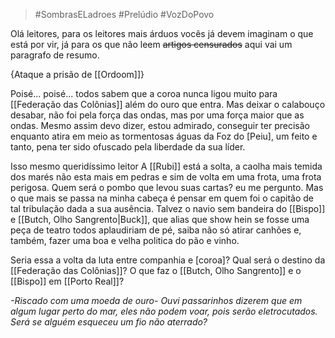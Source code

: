 > #SombrasELadroes
> #Prelúdio
> #VozDoPovo


Olá leitores, para os leitores mais árduos vocês já devem imaginam o que está por vir, já para os que não leem ~~artigos censurados~~ aqui vai um paragrafo de resumo.

{Ataque a prisão de [[Ordoom]]}

Poisé... poisé... todos sabem que a coroa nunca ligou muito para [[Federação das Colônias]] além do ouro que entra. Mas deixar o calabouço desabar, não foi pela força das ondas, mas por uma força maior que as ondas. Mesmo assim devo dizer,  estou admirado, conseguir ter precisão enquanto atira em meio as tormentosas águas da Foz do [Peiu], um feito e tanto, pena ter sido ofuscado pela liberdade da sua líder. 

Isso mesmo queridíssimo leitor A [[Rubi]] está a solta, a caolha mais temida dos marés não esta mais em pedras e sim de volta em uma frota, uma frota perigosa. Quem será o pombo que levou suas cartas? eu me pergunto. Mas o que mais se passa na minha cabeça é pensar em quem foi o capitão de tal tribulação dada a sua ausência. Talvez o navio sem bandeira do [[Bispo]] e [[Butch, Olho Sangrento|Buck]], que alias que show hein se fosse uma peça de teatro todos aplaudiriam de pé, saiba não só atirar canhões e, também, fazer uma boa e velha politica do pão e vinho. 

Seria essa a volta da luta entre companhia e [coroa]? Qual será o destino da [[Federação das Colônias]]? O que faz o [[Butch, Olho Sangrento]] e o [[Bispo]] em [[Porto Real]]?

*-Riscado com uma moeda de ouro-*
*Ouvi passarinhos dizerem que em algum lugar perto do mar, eles não podem voar, pois serão eletrocutados. Será se alguém esqueceu um fio não aterrado?*